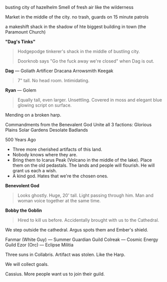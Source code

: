 busting city of hazelhelm
Smell of fresh air like the wilderness

Market in the middle of the city.
no trash, guards on 15 minute patrols

a makeshift shack in the shadow of hte biggest building in town (the Paramount Church)

**"Dag's Tinks"** 
>Hodgepodge tinkerer's shack in the middle of bustling city.
>
>Doorknob says "Go the fuck away we're closed" when Dag is out.

**Dag** — Goliath Artificer
Dracana Arrowsmith Keegak
> 7" tall. No head room.
> Intimidating.

**Ryan** — Golem
> Equally tall, even larger. Unsettling.
> Covered in moss and elegant blue glowing script on surface.

Mending on a broken harp.

Commandments from the Benevalent God
Unite all 3 factions: 
Glorious Plains
Solar Gardens
Desolate Badlands

500 Years Ago
- Three more cherished artifacts of this land.
- Nobody knows where they are.
- Bring them to Icarus Peak (Volcano in the middle of the lake). Place them on the old pedastals. The lands and people will flourish. He will grant us each a wish.
- A kind god. Hates that we're the chosen ones.

**Benevolent God**
> Looks ghostly. Huge, 20' tall. Light passing through him. Man and woman voice together at the same time.

**Bobby the Goblin**
> Hired to kill us before. Accidentally brought with us to the Cathedral.

We step outside the cathedral. Argus spots them and Ember's shield.

Fanmar (White Guy) — Summer Guardian Guild
Colreak — Cosmic Energy Guild
Ezor (Orc) — Eclipse Militia



Three suns in Collabris.
Artifact was stolen. Like the Harp. 

We will collect goals.

Cassius.
More people want us to join their guild.

